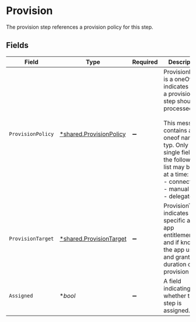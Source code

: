 # Provision

The provision step references a provision policy for this step.


## Fields

| Field                                                                                                                                                                                                                                 | Type                                                                                                                                                                                                                                  | Required                                                                                                                                                                                                                              | Description                                                                                                                                                                                                                           |
| ------------------------------------------------------------------------------------------------------------------------------------------------------------------------------------------------------------------------------------- | ------------------------------------------------------------------------------------------------------------------------------------------------------------------------------------------------------------------------------------- | ------------------------------------------------------------------------------------------------------------------------------------------------------------------------------------------------------------------------------------- | ------------------------------------------------------------------------------------------------------------------------------------------------------------------------------------------------------------------------------------- |
| `ProvisionPolicy`                                                                                                                                                                                                                     | [*shared.ProvisionPolicy](../../models/shared/provisionpolicy.md)                                                                                                                                                                     | :heavy_minus_sign:                                                                                                                                                                                                                    | ProvisionPolicy is a oneOf that indicates how a provision step should be processed.<br/><br/>This message contains a oneof named typ. Only a single field of the following list may be set at a time:<br/>  - connector<br/>  - manual<br/>  - delegated<br/> |
| `ProvisionTarget`                                                                                                                                                                                                                     | [*shared.ProvisionTarget](../../models/shared/provisiontarget.md)                                                                                                                                                                     | :heavy_minus_sign:                                                                                                                                                                                                                    | ProvisionTarget indicates the specific app, app entitlement, and if known, the app user and grant duration of this provision step                                                                                                     |
| `Assigned`                                                                                                                                                                                                                            | **bool*                                                                                                                                                                                                                               | :heavy_minus_sign:                                                                                                                                                                                                                    | A field indicating whether this step is assigned.                                                                                                                                                                                     |